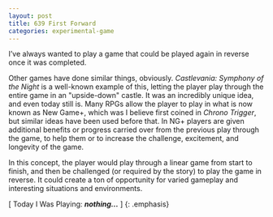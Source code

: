 ```yaml
---
layout: post
title: 639 First Forward
categories: experimental-game
---
```

I’ve always wanted to play a game that could be played again in reverse once it was completed.

Other games have done similar things, obviously.  *Castlevania: Symphony of the Night* is a well-known example of this, letting the player play through the entire game in an "upside-down" castle.  It was an incredibly unique idea, and even today still is.  Many RPGs allow the player to play in what is now known as New Game+, which was I believe first coined in *Chrono Trigger*, but similar ideas have been used before that. In NG+ players are given additional benefits or progress carried over from the previous play through the game, to help them or to increase the challenge, excitement, and longevity of the game.

In this concept, the player would play through a linear game from start to finish, and then be challenged (or required by the story) to play the game in reverse.  It could create a ton of opportunity for varied gameplay and interesting situations and environments.

[ Today I Was Playing: ***nothing...*** ]
{: .emphasis}